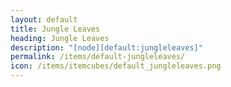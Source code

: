 ```yaml
---
layout: default
title: Jungle Leaves
heading: Jungle Leaves
description: "[node][default:jungleleaves]"
permalink: /items/default-jungleleaves/
icon: /items/itemcubes/default_jungleleaves.png
---
```

